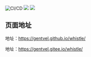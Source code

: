 ![CI/CD](https://github.com/Gentvel/whistle/workflows/CI/CD/badge.svg?event=push)
[![](https://img.shields.io/badge/GitHub-pass-green)](https://gentvel.github.io/whistle/)
[![](https://img.shields.io/badge/GitTee-pass-green)](https://gentvel.gitee.io/whistle/)

## 页面地址

地址：<https://gentvel.github.io/whistle/>

地址：<https://gentvel.gitee.io/whistle/>
